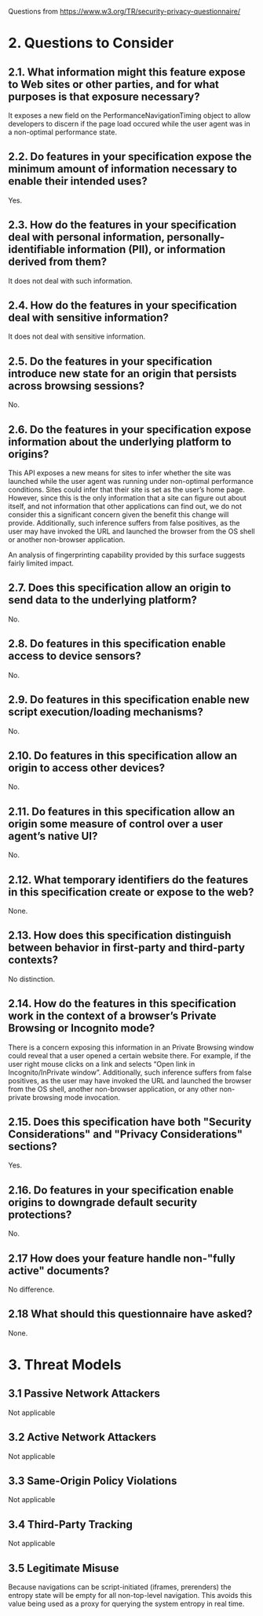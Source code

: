 Questions from https://www.w3.org/TR/security-privacy-questionnaire/

# 2. Questions to Consider

## 2.1. What information might this feature expose to Web sites or other parties, and for what purposes is that exposure necessary?

It exposes a new field on the PerformanceNavigationTiming object to allow developers to discern if the page load occured while the user agent was in a non-optimal performance state.

## 2.2. Do features in your specification expose the minimum amount of information necessary to enable their intended uses?

Yes.

## 2.3. How do the features in your specification deal with personal information, personally-identifiable information (PII), or information derived from them?

It does not deal with such information.

## 2.4. How do the features in your specification deal with sensitive information?

It does not deal with sensitive information.

## 2.5. Do the features in your specification introduce new state for an origin that persists across browsing sessions?

No.

## 2.6. Do the features in your specification expose information about the underlying platform to origins?

This API exposes a new means for sites to infer whether the site was launched while the user agent was running under non-optimal performance conditions. Sites could infer that their site is set as the user’s home page. However, since this is the only information that a site can figure out about itself, and not information that other applications can find out, we do not consider this a significant concern given the benefit this change will provide. Additionally, such inference suffers from false positives, as the user may have invoked the URL and launched the browser from the OS shell or another non-browser application.

An analysis of fingerprinting capability provided by this surface suggests fairly limited impact.

## 2.7. Does this specification allow an origin to send data to the underlying platform?

No.

## 2.8. Do features in this specification enable access to device sensors?

No.

## 2.9. Do features in this specification enable new script execution/loading mechanisms?

No.

## 2.10. Do features in this specification allow an origin to access other devices?

No.

## 2.11. Do features in this specification allow an origin some measure of control over a user agent’s native UI?

No.

## 2.12. What temporary identifiers do the features in this specification create or expose to the web?

None.

## 2.13. How does this specification distinguish between behavior in first-party and third-party contexts?

No distinction.

## 2.14. How do the features in this specification work in the context of a browser’s Private Browsing or Incognito mode?

There is a concern exposing this information in an Private Browsing window could reveal that a user opened a certain website there. For example, if the user right mouse clicks on a link and selects “Open link in Incognito/InPrivate window”. Additionally, such inference suffers from false positives, as the user may have invoked the URL and launched the browser from the OS shell, another non-browser application, or any other non-private browsing mode invocation.

## 2.15. Does this specification have both "Security Considerations" and "Privacy Considerations" sections?

Yes.

## 2.16. Do features in your specification enable origins to downgrade default security protections?

No.

## 2.17 How does your feature handle non-"fully active" documents?

No difference.

## 2.18 What should this questionnaire have asked?

None.

# 3. Threat Models

## 3.1 Passive Network Attackers

Not applicable

## 3.2 Active Network Attackers

Not applicable

## 3.3 Same-Origin Policy Violations

Not applicable

## 3.4 Third-Party Tracking

Not applicable

## 3.5 Legitimate Misuse

Because navigations can be script-initiated (iframes, prerenders) the entropy state will be empty for all non-top-level navigation. This avoids this value being used as a proxy for querying the system entropy in real time.
